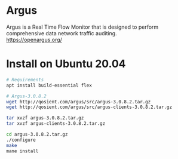 # Argus
Argus is a Real Time Flow Monitor that is designed to perform comprehensive data network traffic auditing.  
https://openargus.org/

# Install on Ubuntu 20.04

```bash
# Requirements
apt install build-essential flex

# Argus-3.0.8.2
wget http://qosient.com/argus/src/argus-3.0.8.2.tar.gz
wget http://qosient.com/argus/src/argus-clients-3.0.8.2.tar.gz

tar xvzf argus-3.0.8.2.tar.gz
tar xvzf argus-clients-3.0.8.2.tar.gz

cd argus-3.0.8.2.tar.gz
./configure
make
mane install

```
